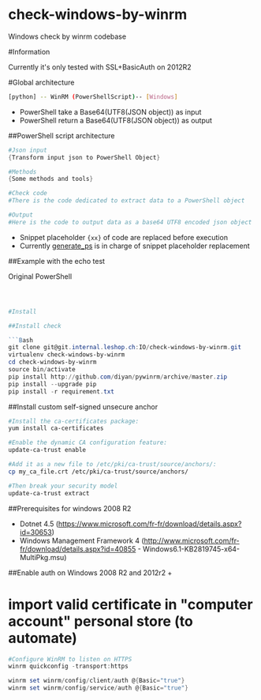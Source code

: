 # check-windows-by-winrm
Windows check by winrm codebase

#Information

Currently it's only tested with SSL+BasicAuth on 2012R2

#Global architecture

```Bash
[python] -- WinRM (PowerShellScript)-- [Windows]
```

* PowerShell take a Base64(UTF8(JSON object)) as input
* PowerShell return a Base64(UTF8(JSON object)) as output

##PowerShell script architecture

```PowerShell
#Json input
{Transform input json to PowerShell Object}

#Methods
{Some methods and tools}

#Check code
#There is the code dedicated to extract data to a PowerShell object

#Output
#Here is the code to output data as a base64 UTF8 encoded json object
```

* Snippet placeholder ```{xx}``` of code are replaced before execution
* Currently [generate_ps](https://github.com/braoru/check-windows-by-winrm/blob/master/winrm_checks.py#L66) is in charge of snippet placeholder replacement

##Example with the echo test

Original PowerShell
```PowerShell



#Install

##Install check

```Bash
git clone git@git.internal.leshop.ch:IO/check-windows-by-winrm.git
virtualenv check-windows-by-winrm
cd check-windows-by-winrm
source bin/activate
pip install http://github.com/diyan/pywinrm/archive/master.zip
pip install --upgrade pip
pip install -r requirement.txt

```

##Install custom self-signed unsecure anchor

```Bash
#Install the ca-certificates package:
yum install ca-certificates

#Enable the dynamic CA configuration feature:
update-ca-trust enable

#Add it as a new file to /etc/pki/ca-trust/source/anchors/:
cp my_ca_file.crt /etc/pki/ca-trust/source/anchors/

#Then break your security model
update-ca-trust extract

```

##Prerequisites for windows 2008 R2
- Dotnet 4.5 (https://www.microsoft.com/fr-fr/download/details.aspx?id=30653)
- Windows Management Framework 4 (http://www.microsoft.com/fr-fr/download/details.aspx?id=40855 - Windows6.1-KB2819745-x64-MultiPkg.msu)

##Enable auth on Windows 2008 R2 and 2012r2 +
# import valid certificate in "computer account" personal store (to automate)

```PowerShell
#Configure WinRM to listen on HTTPS
winrm quickconfig -transport:https

winrm set winrm/config/client/auth @{Basic="true"}
winrm set winrm/config/service/auth @{Basic="true"}

```

